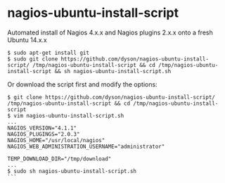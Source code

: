 # nagios-ubuntu-install-script
Automated install of  Nagios 4.x.x and Nagios plugins 2.x.x onto a fresh Ubuntu 14.x.x

````
$ sudo apt-get install git
$ sudo git clone https://github.com/dyson/nagios-ubuntu-install-script/ /tmp/nagios-ubuntu-install-script && cd /tmp/nagios-ubuntu-install-script && sh nagios-ubuntu-install-script.sh
````

Or download the script first and modify the options:

````
$ git clone https://github.com/dyson/nagios-ubuntu-install-script/ /tmp/nagios-ubuntu-install-script && cd /tmp/nagios-ubuntu-install-script
$ vim nagios-ubuntu-install-script.sh
...
NAGIOS_VERSION="4.1.1"
NAGIOS_PLUGINGS="2.0.3"
NAGIOS_HOME="/usr/local/nagios"
NAGIOS_WEB_ADMINISTRATION_USERNAME="administrator"

TEMP_DOWNLOAD_DIR="/tmp/download"
...
$ sudo sh nagios-ubuntu-install-script.sh
```

